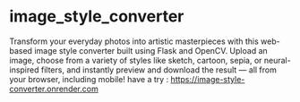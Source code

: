 # image_style_converter
Transform your everyday photos into artistic masterpieces with this web-based image style converter built using Flask and OpenCV. Upload an image, choose from a variety of styles like sketch, cartoon, sepia, or neural-inspired filters, and instantly preview and download the result — all from your browser, including mobile!
have a try  :  https://image-style-converter.onrender.com
